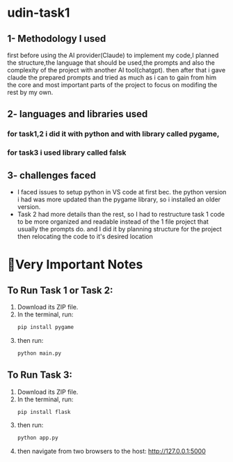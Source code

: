 # udin-task1

## 1- Methodology I used
first before using the AI provider(Claude) to implement my code,I planned the structure,the language that should be used,the prompts and also the complexity of the project with another AI tool(chatgpt). then after that i gave claude the prepared prompts and tried as much as i can to gain from him the core and most important parts of the project to focus on modifing the rest by my own.

## 2- languages and libraries used
### for task1,2 i did it with python and with library called pygame, 
### for task3 i used library called falsk

## 3- challenges faced

-  I faced issues to setup python in VS code at first bec. the python version i had was more updated than the pygame library, so i installed an older version.
-  Task 2 had more details than the rest, so I had to restructure task 1 code to be more organized and readable instead of the 1 file project that usually the prompts do. and I did it by planning structure for the project then relocating the code to it's desired location


# 📝Very Important Notes

## To Run Task 1 or Task 2:
1. Download its ZIP file.
2. In the terminal, run:
   ```bash
   pip install pygame
3. then run:
   ```bash
   python main.py

## To Run Task 3:
1. Download its ZIP file.
2. In the terminal, run:
   ```bash
   pip install flask
3. then run:
   ```bash
   python app.py
4. then navigate from two browsers to the host: http://127.0.0.1:5000   

